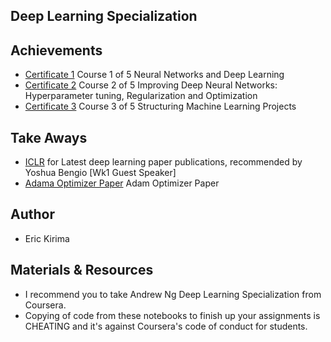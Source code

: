 ## Deep Learning Specialization

## Achievements
- [Certificate 1]() Course 1 of 5 Neural Networks and Deep Learning
- [Certificate 2]() Course 2 of 5 Improving Deep Neural Networks: Hyperparameter tuning, Regularization and Optimization
- [Certificate 3](https://www.coursera.org/account/accomplishments/certificate/UR9THN9X5UYF) Course 3 of 5 Structuring Machine Learning Projects

## Take Aways

- [ICLR](iclr.cc) for Latest deep learning paper publications, recommended by Yoshua Bengio [Wk1 Guest Speaker]
- [Adama Optimizer Paper](https://arxiv.org/pdf/1412.6980.pdf) Adam Optimizer Paper

## Author
- Eric Kirima

## Materials & Resources
- I recommend you to take Andrew Ng  Deep Learning Specialization from Coursera.
- Copying of code from these notebooks to finish up your assignments is CHEATING and it's against Coursera's code of conduct for students.
